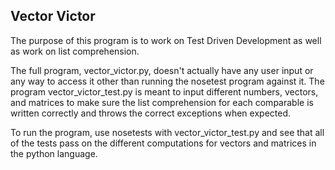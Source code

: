 ## Vector Victor ##

The purpose of this program is to work on Test Driven Development as well as
work on list comprehension.

The full program, vector_victor.py, doesn't actually have any user input or
any way to access it other than running the nosetest program against it.
The program vector_victor_test.py is meant to input different numbers, vectors,
and matrices to make sure the list comprehension for each comparable is
written correctly and throws the correct exceptions when expected.

To run the program, use nosetests with vector_victor_test.py and see that all
of the tests pass on the different computations for vectors and matrices in
the python language.
